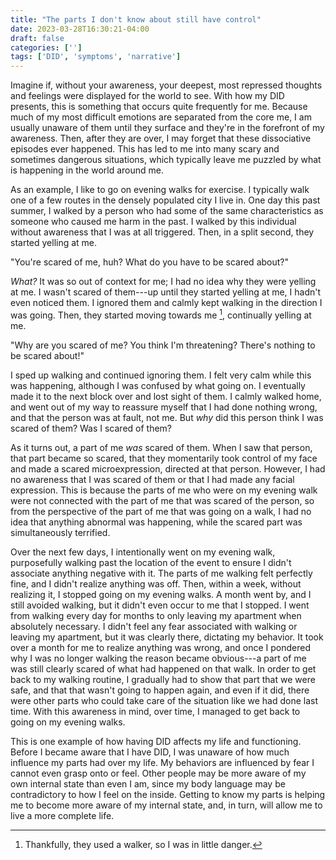 ```yaml
---
title: "The parts I don't know about still have control"
date: 2023-03-28T16:30:21-04:00
draft: false
categories: ['']
tags: ['DID', 'symptoms', 'narrative']
---
```


Imagine if, without your awareness, your deepest, most repressed thoughts and feelings were displayed for the world to see. With how my DID presents, this is something that occurs quite frequently for me. Because much of my most difficult emotions are separated from the core me, I am usually unaware of them until they surface and they're in the forefront of my awareness. Then, after they are over, I may forget that these dissociative episodes ever happened. This has led to me into many scary and sometimes dangerous situations, which typically leave me puzzled by what is happening in the world around me.

As an example, I like to go on evening walks for exercise. I typically walk one of a few routes in the densely populated city I live in. One day this past summer, I walked by a person who had some of the same characteristics as someone who caused me harm in the past. I walked by this individual without awareness that I was at all triggered. Then, in a split second, they started yelling at me. 

"You're scared of me, huh? What do you have to be scared about?"

_What?_ It was so out of context for me; I had no idea why they were yelling at me. I wasn't scared of them---up until they started yelling at me, I hadn't even noticed them. I ignored them and calmly kept walking in the direction I was going. Then, they started moving towards me [^1], continually yelling at me. 

[^1]: Thankfully, they used a walker, so I was in little danger.

"Why are you scared of me? You think I'm threatening? There's nothing to be scared about!"


I sped up walking and continued ignoring them. I felt very calm while this was happening, although I was confused by what going on. I eventually made it to the next block over and lost sight of them. I calmly walked home, and went out of my way to reassure myself that I had done nothing wrong, and that the person was at fault, not me. But _why_ did this person think I was scared of them? Was I scared of them? 

As it turns out, a part of me _was_ scared of them. When I saw that person, that part became so scared, that they momentarily took control of my face and made a scared microexpression, directed at that person. However, I had no awareness that I was scared of them or that I had made any facial expression. This is because the parts of me who were on my evening walk were not connected with the part of me that was scared of the person, so from the perspective of the part of me that was going on a walk, I had no idea that anything abnormal was happening, while the scared part was simultaneously terrified.

Over the next few days, I intentionally went on my evening walk, purposefully walking past the location of the event to ensure I didn't associate anything negative with it. The parts of me walking felt perfectly fine, and I didn't realize anything was off. 
Then, within a week, without realizing it, I stopped going on my evening walks. A month went by, and I still avoided walking, but it didn't even occur to me that I stopped.
I went from walking every day for months to only leaving my apartment when absolutely necessary. I didn't feel any fear associated with walking or leaving my apartment, but it was clearly there, dictating my behavior. It took over a month for me to realize anything was wrong, and once I pondered why I was no longer walking the reason became obvious---a part of me was still clearly scared of what had happened on that walk. 
In order to get back to my walking routine, I gradually had to show that part that we were safe, and that that wasn't going to happen again, and even if it did, there were other parts who could take care of the situation like we had done last time. With this awareness in mind, over time, I managed to get back to going on my evening walks.

This is one example of how having DID affects my life and functioning. Before I became aware that I have DID, I was unaware of how much influence my parts had over my life. My behaviors are influenced by fear I cannot even grasp onto or feel. Other people may be more aware of my own internal state than even I am, since my body language may be contradictory to how I feel on the inside. 
Getting to know my parts is helping me to become more aware of my internal state, and, in turn, will allow me to live a more complete life.




<!--



It's not that I as a whole am not experiencing this fear; rather I simply am not connected with it. 


_Yeah, sure. You're chasing and yelling at me. Clearly there's something to be scared about_.
---my months long routine of going on an eveng walk ended, and I genuinely didn't even notice. I felt no fear associated with walking, but my behavior was controlled by the fear of that event occurring again, held by a part of me who wasn't connected with the core me.

About a month into stopping, I suddenly realized that I hadn't gone on a walk in a long time.
However, beyond my awareness, a part was terrified.  

 being mindful of my surroundings. I forced myself to walk past the location of the event again, trying to disassociate it with fear. 

I feel as though this is a classic example for how I ---my deepest emotions and fears, that I am not even aware of, can show up on my face for others to see without me even realizing it. 
One of the ways I experience DID is that the parts of me who hold onto traumatic memories and emotions are separated from the parts of me who 
-->

